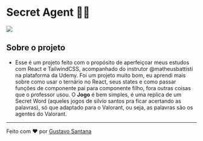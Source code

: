 # Secret Agent 🕵️‍♂️

![](https://user-images.githubusercontent.com/92998471/178231476-c4273dc2-7ae4-410f-a296-f9818517ab05.gif)


## Sobre o projeto

- Esse é um projeto feito com o propósito de aperfeiçoar meus estudos com React e TailwindCSS, acompanhado do instrutor @matheusbattisti na plataforma da Udemy. Foi um projeto muito bom, eu aprendi mais sobre como usar o ternário no React, seus states e como passar funções de componente pai para componente filho, fora outras coisas que o professor usou. O **Jogo** é bem simples, é uma replica de um Secret Word (aqueles jogos de silvio santos pra ficar acertando as palavras), só que adaptado para o Valorant, ou seja, as palavras são os agentes do Valorant.

<hr/>


Feito com ❤ por [Gustavo Santana](https://www.github.com/gustavros)
